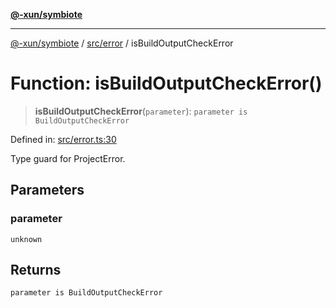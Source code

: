 [**@-xun/symbiote**](../../../README.md)

***

[@-xun/symbiote](../../../README.md) / [src/error](../README.md) / isBuildOutputCheckError

# Function: isBuildOutputCheckError()

> **isBuildOutputCheckError**(`parameter`): `parameter is BuildOutputCheckError`

Defined in: [src/error.ts:30](https://github.com/Xunnamius/symbiote/blob/03d0f5ec06412a1a9df5554ab91ab42206eb76e6/src/error.ts#L30)

Type guard for ProjectError.

## Parameters

### parameter

`unknown`

## Returns

`parameter is BuildOutputCheckError`
